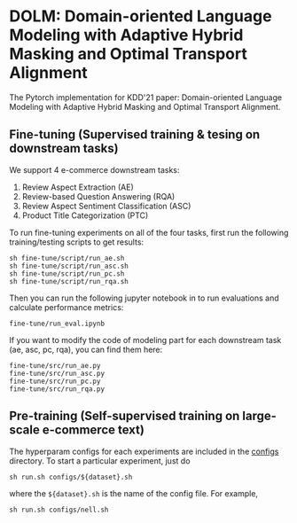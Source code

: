 # DOLM: Domain-oriented Language Modeling with Adaptive Hybrid Masking and Optimal Transport Alignment

The Pytorch implementation for KDD'21 paper: Domain-oriented Language Modeling with Adaptive Hybrid Masking and Optimal Transport Alignment.


## Fine-tuning (Supervised training & tesing on downstream tasks)
We support 4 e-commerce downstream tasks: 
1. Review Aspect Extraction (AE)
2. Review-based Question Answering (RQA)
3. Review Aspect Sentiment Classification (ASC)
4. Product Title Categorization (PTC)


To run fine-tuning experiments on all of the four tasks, first run the following training/testing scripts to get results:

```
sh fine-tune/script/run_ae.sh 
sh fine-tune/script/run_asc.sh 
sh fine-tune/script/run_pc.sh 
sh fine-tune/script/run_rqa.sh 
```

Then you can run the following jupyter notebook in to run evaluations and calculate performance metrics:
```
fine-tune/run_eval.ipynb
```

If you want to modify the code of modeling part for each downstream task (ae, asc, pc, rqa), you can find them here:
```
fine-tune/src/run_ae.py 
fine-tune/src/run_asc.py 
fine-tune/src/run_pc.py 
fine-tune/src/run_rqa.py 
```

## Pre-training (Self-supervised training on large-scale e-commerce text)
The hyperparam configs for each experiments are included in the [configs](https://github.com/RutgersDM/DKGR/tree/master/configs) directory. To start a particular experiment, just do
```
sh run.sh configs/${dataset}.sh
```
where the `${dataset}.sh` is the name of the config file. For example, 
```
sh run.sh configs/nell.sh
```



